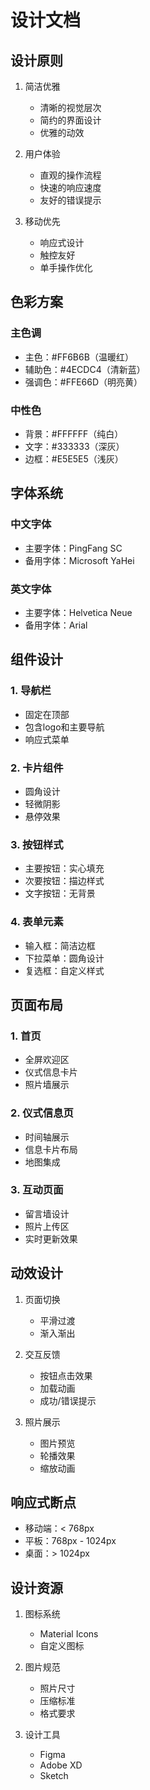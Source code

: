 # 设计文档

## 设计原则
1. 简洁优雅
   - 清晰的视觉层次
   - 简约的界面设计
   - 优雅的动效

2. 用户体验
   - 直观的操作流程
   - 快速的响应速度
   - 友好的错误提示

3. 移动优先
   - 响应式设计
   - 触控友好
   - 单手操作优化

## 色彩方案
### 主色调
- 主色：#FF6B6B（温暖红）
- 辅助色：#4ECDC4（清新蓝）
- 强调色：#FFE66D（明亮黄）

### 中性色
- 背景：#FFFFFF（纯白）
- 文字：#333333（深灰）
- 边框：#E5E5E5（浅灰）

## 字体系统
### 中文字体
- 主要字体：PingFang SC
- 备用字体：Microsoft YaHei

### 英文字体
- 主要字体：Helvetica Neue
- 备用字体：Arial

## 组件设计
### 1. 导航栏
- 固定在顶部
- 包含logo和主要导航
- 响应式菜单

### 2. 卡片组件
- 圆角设计
- 轻微阴影
- 悬停效果

### 3. 按钮样式
- 主要按钮：实心填充
- 次要按钮：描边样式
- 文字按钮：无背景

### 4. 表单元素
- 输入框：简洁边框
- 下拉菜单：圆角设计
- 复选框：自定义样式

## 页面布局
### 1. 首页
- 全屏欢迎区
- 仪式信息卡片
- 照片墙展示

### 2. 仪式信息页
- 时间轴展示
- 信息卡片布局
- 地图集成

### 3. 互动页面
- 留言墙设计
- 照片上传区
- 实时更新效果

## 动效设计
1. 页面切换
   - 平滑过渡
   - 渐入渐出

2. 交互反馈
   - 按钮点击效果
   - 加载动画
   - 成功/错误提示

3. 照片展示
   - 图片预览
   - 轮播效果
   - 缩放动画

## 响应式断点
- 移动端：< 768px
- 平板：768px - 1024px
- 桌面：> 1024px

## 设计资源
1. 图标系统
   - Material Icons
   - 自定义图标

2. 图片规范
   - 照片尺寸
   - 压缩标准
   - 格式要求

3. 设计工具
   - Figma
   - Adobe XD
   - Sketch
